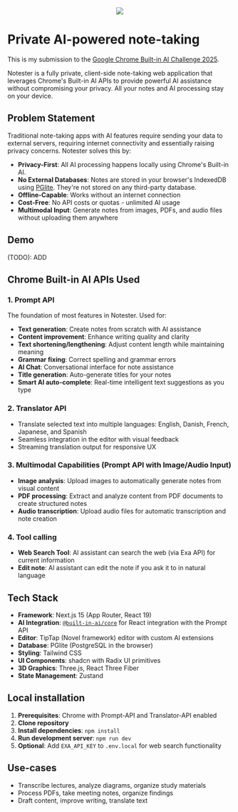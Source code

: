 <div align="center">
<img src="hero.gif">
</div>

# Private AI-powered note-taking

This is my submission to the [Google Chrome Built-in AI Challenge 2025](https://developer.chrome.com/blog/ai-challenge-2025).

Notester is a fully private, client-side note-taking web application that leverages Chrome's Built-in AI APIs to provide powerful AI assistance without compromising your privacy. All your notes and AI processing stay on your device.

## Problem Statement

Traditional note-taking apps with AI features require sending your data to external servers, requiring internet connectivity and essentially raising privacy concerns. 
Notester solves this by:

- **Privacy-First**: All AI processing happens locally using Chrome's Built-in AI.
- **No External Databases**: Notes are stored in your browser's IndexedDB using [PGlite](https://github.com/electric-sql/pglite). They're not stored on any third-party database.
- **Offline-Capable**: Works without an internet connection
- **Cost-Free**: No API costs or quotas - unlimited AI usage
- **Multimodal Input**: Generate notes from images, PDFs, and audio files without uploading them anywhere

## Demo

(TODO): ADD

## Chrome Built-in AI APIs Used

### 1. **Prompt API**
The foundation of most features in Notester. Used for:
- **Text generation**: Create notes from scratch with AI assistance
- **Content improvement**: Enhance writing quality and clarity
- **Text shortening/lengthening**: Adjust content length while maintaining meaning
- **Grammar fixing**: Correct spelling and grammar errors
- **AI Chat**: Conversational interface for note assistance
- **Title generation**: Auto-generate titles for your notes
- **Smart AI auto-complete**: Real-time intelligent text suggestions as you type

### 2. **Translator API**
- Translate selected text into multiple languages: English, Danish, French, Japanese, and Spanish
- Seamless integration in the editor with visual feedback
- Streaming translation output for responsive UX

### 3. **Multimodal Capabilities** (Prompt API with Image/Audio Input)
- **Image analysis**: Upload images to automatically generate notes from visual content
- **PDF processing**: Extract and analyze content from PDF documents to create structured notes
- **Audio transcription**: Upload audio files for automatic transcription and note creation

### 4. **Tool calling**
- **Web Search Tool**: AI assistant can search the web (via Exa API) for current information
- **Edit note**: AI assistant can edit the note if you ask it to in natural language

## Tech Stack

- **Framework**: Next.js 15 (App Router, React 19)
- **AI Integration**: [`@built-in-ai/core`](https://github.com/jakobhoeg/built-in-ai) for React integration with the Prompt API
- **Editor**: TipTap (Novel framework) editor with custom AI extensions
- **Database**: PGlite (PostgreSQL in the browser)
- **Styling**: Tailwind CSS
- **UI Components**: shadcn with Radix UI primitives
- **3D Graphics**: Three.js, React Three Fiber
- **State Management**: Zustand

## Local installation

1. **Prerequisites**: Chrome with Prompt-API and Translator-API enabled
2. **Clone repository**
3. **Install dependencies**: `npm install`
4. **Run development server**: `npm run dev`
5. **Optional**: Add `EXA_API_KEY` to `.env.local` for web search functionality

## Use-cases

- Transcribe lectures, analyze diagrams, organize study materials
- Process PDFs, take meeting notes, organize findings
- Draft content, improve writing, translate text

